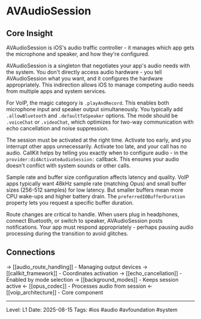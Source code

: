 # AVAudioSession

## Core Insight
AVAudioSession is iOS's audio traffic controller - it manages which app gets the microphone and speaker, and how they're configured.

AVAudioSession is a singleton that negotiates your app's audio needs with the system. You don't directly access audio hardware - you tell AVAudioSession what you want, and it configures the hardware appropriately. This indirection allows iOS to manage competing audio needs from multiple apps and system services.

For VoIP, the magic category is `.playAndRecord`. This enables both microphone input and speaker output simultaneously. You typically add `.allowBluetooth` and `.defaultToSpeaker` options. The mode should be `.voiceChat` or `.videoChat`, which optimizes for two-way communication with echo cancellation and noise suppression.

The session must be activated at the right time. Activate too early, and you interrupt other apps unnecessarily. Activate too late, and your call has no audio. CallKit helps by telling you exactly when to configure audio - in the `provider:didActivateAudioSession:` callback. This ensures your audio doesn't conflict with system sounds or other calls.

Sample rate and buffer size configuration affects latency and quality. VoIP apps typically want 48kHz sample rate (matching Opus) and small buffer sizes (256-512 samples) for low latency. But smaller buffers mean more CPU wake-ups and higher battery drain. The `preferredIOBufferDuration` property lets you request a specific buffer duration.

Route changes are critical to handle. When users plug in headphones, connect Bluetooth, or switch to speaker, AVAudioSession posts notifications. Your app must respond appropriately - perhaps pausing audio processing during the transition to avoid glitches.

## Connections
→ [[audio_route_handling]] - Managing output devices
→ [[callkit_framework]] - Coordinates activation
→ [[echo_cancellation]] - Enabled by mode selection
→ [[background_modes]] - Keeps session active
← [[opus_codec]] - Processes audio from session
← [[voip_architecture]] - Core component

---
Level: L1
Date: 2025-08-15
Tags: #ios #audio #avfoundation #system